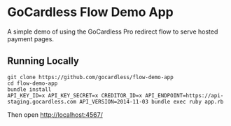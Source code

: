 # GoCardless Flow Demo App

A simple demo of using the GoCardless Pro redirect flow to serve hosted payment pages.

## Running Locally

    git clone https://github.com/gocardless/flow-demo-app
    cd flow-demo-app
    bundle install
    API_KEY_ID=x API_KEY_SECRET=x CREDITOR_ID=x API_ENDPOINT=https://api-staging.gocardless.com API_VERSION=2014-11-03 bundle exec ruby app.rb

Then open [http://localhost:4567/](http://localhost:4567/)
